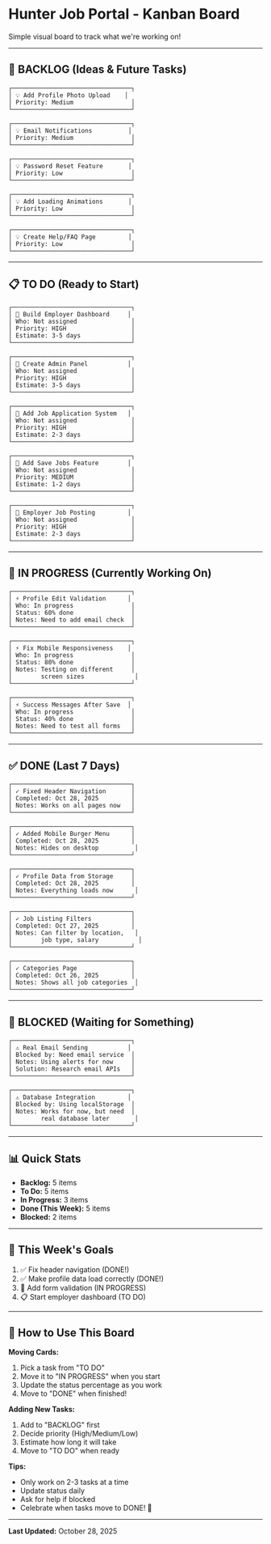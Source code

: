 # Hunter Job Portal - Kanban Board

Simple visual board to track what we're working on!

---

## 📌 BACKLOG (Ideas & Future Tasks)

```
┌─────────────────────────────────┐
│ 💡 Add Profile Photo Upload    │
│ Priority: Medium                │
└─────────────────────────────────┘

┌─────────────────────────────────┐
│ 💡 Email Notifications          │
│ Priority: Medium                │
└─────────────────────────────────┘

┌─────────────────────────────────┐
│ 💡 Password Reset Feature       │
│ Priority: Low                   │
└─────────────────────────────────┘

┌─────────────────────────────────┐
│ 💡 Add Loading Animations       │
│ Priority: Low                   │
└─────────────────────────────────┘

┌─────────────────────────────────┐
│ 💡 Create Help/FAQ Page         │
│ Priority: Low                   │
└─────────────────────────────────┘
```

---

## 📋 TO DO (Ready to Start)

```
┌─────────────────────────────────┐
│ 🎯 Build Employer Dashboard     │
│ Who: Not assigned               │
│ Priority: HIGH                  │
│ Estimate: 3-5 days              │
└─────────────────────────────────┘

┌─────────────────────────────────┐
│ 🎯 Create Admin Panel           │
│ Who: Not assigned               │
│ Priority: HIGH                  │
│ Estimate: 3-5 days              │
└─────────────────────────────────┘

┌─────────────────────────────────┐
│ 🎯 Add Job Application System   │
│ Who: Not assigned               │
│ Priority: HIGH                  │
│ Estimate: 2-3 days              │
└─────────────────────────────────┘

┌─────────────────────────────────┐
│ 📝 Add Save Jobs Feature        │
│ Who: Not assigned               │
│ Priority: MEDIUM                │
│ Estimate: 1-2 days              │
└─────────────────────────────────┘

┌─────────────────────────────────┐
│ 📝 Employer Job Posting         │
│ Who: Not assigned               │
│ Priority: HIGH                  │
│ Estimate: 2-3 days              │
└─────────────────────────────────┘
```

---

## 🚧 IN PROGRESS (Currently Working On)

```
┌─────────────────────────────────┐
│ ⚡ Profile Edit Validation      │
│ Who: In progress                │
│ Status: 60% done                │
│ Notes: Need to add email check  │
└─────────────────────────────────┘

┌─────────────────────────────────┐
│ ⚡ Fix Mobile Responsiveness    │
│ Who: In progress                │
│ Status: 80% done                │
│ Notes: Testing on different     │
│        screen sizes              │
└─────────────────────────────────┘

┌─────────────────────────────────┐
│ ⚡ Success Messages After Save  │
│ Who: In progress                │
│ Status: 40% done                │
│ Notes: Need to test all forms   │
└─────────────────────────────────┘
```

---

## ✅ DONE (Last 7 Days)

```
┌─────────────────────────────────┐
│ ✓ Fixed Header Navigation       │
│ Completed: Oct 28, 2025         │
│ Notes: Works on all pages now   │
└─────────────────────────────────┘

┌─────────────────────────────────┐
│ ✓ Added Mobile Burger Menu      │
│ Completed: Oct 28, 2025         │
│ Notes: Hides on desktop          │
└─────────────────────────────────┘

┌─────────────────────────────────┐
│ ✓ Profile Data from Storage     │
│ Completed: Oct 28, 2025         │
│ Notes: Everything loads now      │
└─────────────────────────────────┘

┌─────────────────────────────────┐
│ ✓ Job Listing Filters           │
│ Completed: Oct 27, 2025         │
│ Notes: Can filter by location,   │
│        job type, salary           │
└─────────────────────────────────┘

┌─────────────────────────────────┐
│ ✓ Categories Page               │
│ Completed: Oct 26, 2025         │
│ Notes: Shows all job categories  │
└─────────────────────────────────┘
```

---

## 🚫 BLOCKED (Waiting for Something)

```
┌─────────────────────────────────┐
│ ⚠️ Real Email Sending           │
│ Blocked by: Need email service  │
│ Notes: Using alerts for now     │
│ Solution: Research email APIs   │
└─────────────────────────────────┘

┌─────────────────────────────────┐
│ ⚠️ Database Integration         │
│ Blocked by: Using localStorage  │
│ Notes: Works for now, but need  │
│        real database later       │
└─────────────────────────────────┘
```

---

## 📊 Quick Stats

- **Backlog:** 5 items
- **To Do:** 5 items
- **In Progress:** 3 items
- **Done (This Week):** 5 items
- **Blocked:** 2 items

---

## 🎯 This Week's Goals

1. ✅ Fix header navigation (DONE!)
2. ✅ Make profile data load correctly (DONE!)
3. 🚧 Add form validation (IN PROGRESS)
4. 📋 Start employer dashboard (TO DO)

---

## 📝 How to Use This Board

**Moving Cards:**
1. Pick a task from "TO DO"
2. Move it to "IN PROGRESS" when you start
3. Update the status percentage as you work
4. Move to "DONE" when finished!

**Adding New Tasks:**
1. Add to "BACKLOG" first
2. Decide priority (High/Medium/Low)
3. Estimate how long it will take
4. Move to "TO DO" when ready

**Tips:**
- Only work on 2-3 tasks at a time
- Update status daily
- Ask for help if blocked
- Celebrate when tasks move to DONE! 🎉

---

**Last Updated:** October 28, 2025

